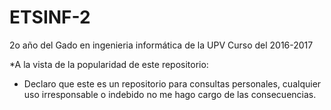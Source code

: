 # ETSINF-2
2o año del Gado en ingenieria informática de la UPV
Curso del 2016-2017

*A la vista de la popularidad de este repositorio:

* Declaro que este es un repositorio para consultas personales, cualquier uso irresponsable o indebido no me hago cargo de las consecuencias.
